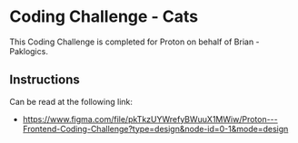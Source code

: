 # Coding Challenge - Cats

This Coding Challenge is completed for Proton on behalf of Brian - Paklogics.

## Instructions

Can be read at the following link:
 - https://www.figma.com/file/pkTkzUYWrefyBWuuX1MWiw/Proton---Frontend-Coding-Challenge?type=design&node-id=0-1&mode=design